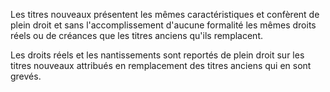   
 Les titres nouveaux présentent les mêmes caractéristiques et confèrent de plein droit et sans l'accomplissement d'aucune formalité les mêmes droits réels ou de créances que les titres anciens qu'ils remplacent.  

  
 Les droits réels et les nantissements sont reportés de plein droit sur les titres nouveaux attribués en remplacement des titres anciens qui en sont grevés.  
